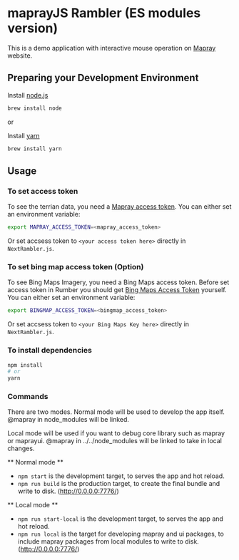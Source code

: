 # maprayJS Rambler (ES modules version)
This is a demo application with interactive mouse operation on [Mapray](https://mapray.com) website.

## Preparing your Development Environment
Install [node.js](https://nodejs.org/)
```bash
brew install node
```
or

Install [yarn](https://yarnpkg.com/en/)
```bash
brew install yarn
```

## Usage
### To set access token

To see the terrian data, you need a [Mapray access token](/doc/developer-guide/GettingStarted/index.md). You can either set an environment variable:

```bash
export MAPRAY_ACCESS_TOKEN=<mapray_access_token>
```

Or set accsess token to `<your access token here>` directly in `NextRambler.js`.


### To set bing map access token (Option)

To see Bing Maps Imagery, you need a Bing Maps access token. 
Before set access token in Rumber you should get [Bing Maps Access Token](https://docs.microsoft.com/en-us/bingmaps/getting-started/bing-maps-dev-center-help/getting-a-bing-maps-key) yourself.
You can either set an environment variable:
```bash
export BINGMAP_ACCESS_TOKEN=<bingmap_access_token>
```

Or set accsess token to `<your Bing Maps Key here>` directly in `NextRambler.js`.


### To install dependencies

```bash
npm install
# or
yarn
```



### Commands
There are two modes.
Normal mode will be used to develop the app itself.
@mapray in node_modules will be linked.

Local mode will be used if you want to debug core library such as mapray or maprayui.
@mapray in ../../node_modules will be linked to take in local changes.

** Normal mode **
* `npm start` is the development target, to serves the app and hot reload.
* `npm run build` is the production target, to create the final bundle and write to disk.
(http://0.0.0.0:7776/)

** Local mode **
* `npm run start-local` is the development target, to serves the app and hot reload.
* `npm run local` is the target for developing mapray and ui packages, to include mapray packages from local modules to write to disk.
(http://0.0.0.0:7776/)
